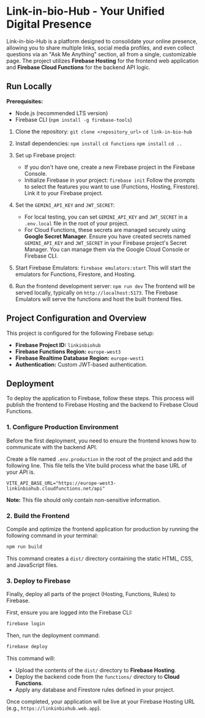 # Link-in-bio-Hub - Your Unified Digital Presence

Link-in-bio-Hub is a platform designed to consolidate your online presence, allowing you to share multiple links, social media profiles, and even collect questions via an "Ask Me Anything" section, all from a single, customizable page. The project utilizes **Firebase Hosting** for the frontend web application and **Firebase Cloud Functions** for the backend API logic.

## Run Locally

**Prerequisites:**
*   Node.js (recommended LTS version)
*   Firebase CLI (`npm install -g firebase-tools`)

1.  Clone the repository:
    `git clone <repository_url>`
    `cd link-in-bio-hub`

1. Install dependencies:
   `npm install`
    `cd functions`
    `npm install`
    `cd ..`

2. Set up Firebase project:
    *   If you don't have one, create a new Firebase project in the Firebase Console.
    *   Initialize Firebase in your project:
        `firebase init`
        Follow the prompts to select the features you want to use (Functions, Hosting, Firestore). Link it to your Firebase project.
3. Set the `GEMINI_API_KEY` and `JWT_SECRET`:
    *   For local testing, you can set `GEMINI_API_KEY` and `JWT_SECRET` in a `.env.local` file in the root of your project.
    *   For Cloud Functions, these secrets are managed securely using **Google Secret Manager**. Ensure you have created secrets named `GEMINI_API_KEY` and `JWT_SECRET` in your Firebase project's Secret Manager. You can manage them via the Google Cloud Console or Firebase CLI.
4. Start Firebase Emulators:
    `firebase emulators:start`
    This will start the emulators for Functions, Firestore, and Hosting.
5. Run the frontend development server:
   `npm run dev`
    The frontend will be served locally, typically on `http://localhost:5173`. The Firebase Emulators will serve the functions and host the built frontend files.

## Project Configuration and Overview

This project is configured for the following Firebase setup:

*   **Firebase Project ID:** `linkinbiohub`
*   **Firebase Functions Region:** `europe-west3`
*   **Firebase Realtime Database Region:** `europe-west1`
*   **Authentication:** Custom JWT-based authentication.

## Deployment

To deploy the application to Firebase, follow these steps. This process will publish the frontend to Firebase Hosting and the backend to Firebase Cloud Functions.

### 1. Configure Production Environment

Before the first deployment, you need to ensure the frontend knows how to communicate with the backend API.

Create a file named `.env.production` in the root of the project and add the following line. This file tells the Vite build process what the base URL of your API is.

```
VITE_API_BASE_URL="https://europe-west3-linkinbiohub.cloudfunctions.net/api"
```

**Note:** This file should only contain non-sensitive information.

### 2. Build the Frontend

Compile and optimize the frontend application for production by running the following command in your terminal:

```bash
npm run build
```

This command creates a `dist/` directory containing the static HTML, CSS, and JavaScript files.

### 3. Deploy to Firebase

Finally, deploy all parts of the project (Hosting, Functions, Rules) to Firebase.

First, ensure you are logged into the Firebase CLI:
```bash
firebase login
```

Then, run the deployment command:
```bash
firebase deploy
```

This command will:
- Upload the contents of the `dist/` directory to **Firebase Hosting**.
- Deploy the backend code from the `functions/` directory to **Cloud Functions**.
- Apply any database and Firestore rules defined in your project.

Once completed, your application will be live at your Firebase Hosting URL (e.g., `https://linkinbiohub.web.app`).
